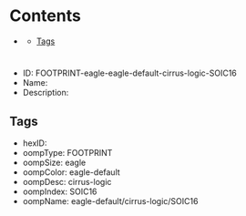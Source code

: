 



Contents
========

* [](#)
	* [Tags](#tags)

# 

- ID: FOOTPRINT-eagle-eagle-default-cirrus-logic-SOIC16
- Name: 
- Description: 

## Tags

- hexID: 
- oompType: FOOTPRINT
- oompSize: eagle
- oompColor: eagle-default
- oompDesc: cirrus-logic
- oompIndex: SOIC16
- oompName: eagle-default/cirrus-logic/SOIC16
